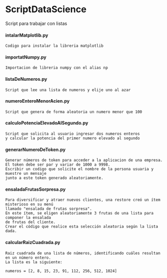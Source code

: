 # ScriptDataScience

Script para trabajar con listas

#### intalarMatplotlib.py
    Codigo para instalar la libreria matplotlib

#### importatNumpy.py
    Importacion de libreria numpy con el alias np

#### listaDeNumeros.py
    Script que lee una lista de numeros y elije uno al azar

#### numeroEnteroMenorAcien.py
    Script que genera de forma aleatoria un numero menor que 100

#### calculoPotenciaElevadoAlSegundo.py
    Script que solicita al usuario ingresar dos numeros enteros
    y calcular la potencia del primer numero elevado al segundo

#### generarNumeroDeToken.py
    Generar números de token para acceder a la aplicacion de una empresa.
    El token debe ser par y variar de 1000 a 9998.
    Escribir un codigo que solicite el nombre de la persona usuaria y muestre un mensaje
    junto a este token generado aleatoriamente.

#### ensaladaFrutasSorpresa.py
    Para diversificar y atraer nuevos clientes, una restore creó un ítem misterioso en su menú 
    llamado "ensalada de frutas sorpresa". 
    En este ítem, se eligen aleatoriamente 3 frutas de una lista para componer la ensalada 
    de frutas del cliente. 
    Crear el código que realice esta selección aleatoria según la lista dada.

#### calcularRaizCuadrada.py
    Raiz cuadrada de una lista de números, identificando cuáles resultan en un número entero. 
    La lista es la siguiente:

    numeros = [2, 8, 15, 23, 91, 112, 256, 512, 1024]


